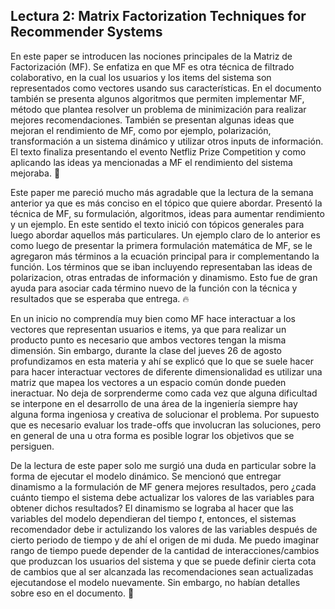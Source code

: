 ## Lectura 2: Matrix Factorization Techniques for Recommender Systems

En este paper se introducen las nociones principales de la Matriz de Factorización (MF). Se enfatiza en que MF es otra técnica de filtrado colaborativo, en la cual los usuarios y los items del sistema son representados como vectores usando sus características. En el documento también se presenta algunos algoritmos que permiten implementar MF, método que plantea resolver un problema de minimización para realizar mejores recomendaciones. También se presentan algunas ideas que mejoran el rendimiento de MF, como por ejemplo, polarización, transformación a un sistema dinámico y utilizar otros inputs de información. El texto finaliza presentando el evento Netfliz Prize Competition y como aplicando las ideas ya mencionadas a MF el rendimiento del sistema mejoraba. 📃

Este paper me pareció mucho más agradable que la lectura de la semana anterior ya que es más conciso en el tópico que quiere abordar. Presentó la técnica de MF, su formulación, algoritmos, ideas para aumentar rendimiento y un ejemplo. En este sentido el texto inició con tópicos generales para luego abordar aquellos más particulares. Un ejemplo claro de lo anterior es como luego de presentar la primera formulación matemática de MF, se le agregaron más términos a la ecuación principal para ir complementando la función. Los términos que se iban incluyendo representaban las ideas de polarizacion, otras entradas de información y dinamismo. Esto fue de gran ayuda para asociar cada término  nuevo de la función con la técnica y resultados que se esperaba que entrega. 🔥

En un inicio no comprendía muy bien como MF hace interactuar a los vectores que representan usuarios e items, ya que para realizar un producto punto es necesario que ambos vectores tengan la misma dimensión. Sin embargo, durante la clase del jueves 26 de agosto profundizamos en esta materia y ahí se explicó que lo que se suele hacer para hacer interactuar vectores de diferente dimensionalidad es utilizar una matriz que mapea los vectores a un espacio común donde pueden ineractuar. No deja de sorprenderme como cada vez que alguna dificultad se interpone en el desarrollo de una área de la ingeniería siempre hay alguna forma ingeniosa y creativa de solucionar el problema. Por supuesto que es necesario evaluar los trade-offs que involucran las soluciones, pero en general de una u otra forma es posible lograr los objetivos que se persiguen.

De la lectura de este paper solo me surgió una duda en particular sobre la forma de ejecutar el modelo dinámico. Se mencionó que entregar dinamismo a la formulación de MF genera mejores resultados, pero ¿cada cuánto tiempo el sistema debe actualizar los valores de las variables para obtener dichos resultados? El dinamismo se lograba al hacer que las variables del modelo dependieran del tiempo *t*, entonces, el sistemas recomendador debe ir actulizando los valores de las variables después de cierto periodo de tiempo y de ahí el origen de mi duda. Me puedo imaginar rango de tiempo puede depender de la cantidad de interacciones/cambios que produzcan los usuarios del sistema y que se puede definir cierta cota de cambios que al ser alcanzada las recomendaciones sean actualizadas ejecutandose el modelo nuevamente. Sin embargo, no habían detalles sobre eso en el documento. 🤔




